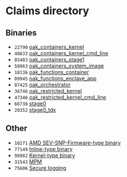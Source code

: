 # Claims directory

## Binaries

- `22790`
  [oak_containers_kernel](https://github.com/project-oak/oak/blob/main/docs/tr/claim/22790.md)
- `48633`
  [oak_containers_kernel_cmd_line](https://github.com/project-oak/oak/blob/main/docs/tr/claim/48633.md)
- `85483`
  [oak_containers_stage1](https://github.com/project-oak/oak/blob/main/docs/tr/claim/85483.md)
- `58963`
  [oak_containers_system_image](https://github.com/project-oak/oak/blob/main/docs/tr/claim/58963.md)
- `18136`
  [oak_functions_container](https://github.com/project-oak/oak/blob/main/docs/tr/claim/18136.md)
- `09945`
  [oak_functions_enclave_app](https://github.com/project-oak/oak/blob/main/docs/tr/claim/09945.md)
- `87425`
  [oak_orchestrator](https://github.com/project-oak/oak/blob/main/docs/tr/claim/87425.md)
- `36746`
  [oak_restricted_kernel](https://github.com/project-oak/oak/blob/main/docs/tr/claim/36746.md)
- `47346`
  [oak_restricted_kernel_cmd_line](https://github.com/project-oak/oak/blob/main/docs/tr/claim/47346.md)
- `66738`
  [stage0](https://github.com/project-oak/oak/blob/main/docs/tr/claim/66738.md)
- `20352`
  [stage0_tdx](https://github.com/project-oak/oak/blob/main/docs/tr/claim/20352.md)

## Other

- `10271`
  [AMD SEV-SNP-Firmware-type binary](https://github.com/project-oak/oak/blob/main/docs/tr/claim/10271.md)
- `77149`
  [Inline-type binary](https://github.com/project-oak/oak/blob/main/docs/tr/claim/77149.md)
- `98982`
  [Kernel-type binary](https://github.com/project-oak/oak/blob/main/docs/tr/claim/98982.md)
- `31543`
  [MPM](https://github.com/project-oak/oak/blob/main/docs/tr/claim/31543.md)
- `75606`
  [Secure logging](https://github.com/project-oak/oak/blob/main/docs/tr/claim/75606.md)
